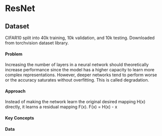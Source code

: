 # ResNet

## Dataset
CIFAR10 split into 40k training, 10k validation, and 10k testing. Downloaded from torchvision dataset library.

#### Problem
Increasing the number of layers in a neural network should theoretically increase performance since the model has a higher capacity to learn more complex representations.
However, deeper networks tend to perform worse or the accuracy saturates without overfitting. This is called degradation.

#### Approach
Instead of making the network learn the original desired mapping H(x) directly, it learns a residual mapping F(x).
F(x) = H(x) - x

#### Key Concepts


#### Data

